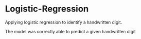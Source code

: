 # Logistic-Regression
Applying logistic regression to identify a handwritten digit.

The model was correctly able to predict a given handwritten digit
